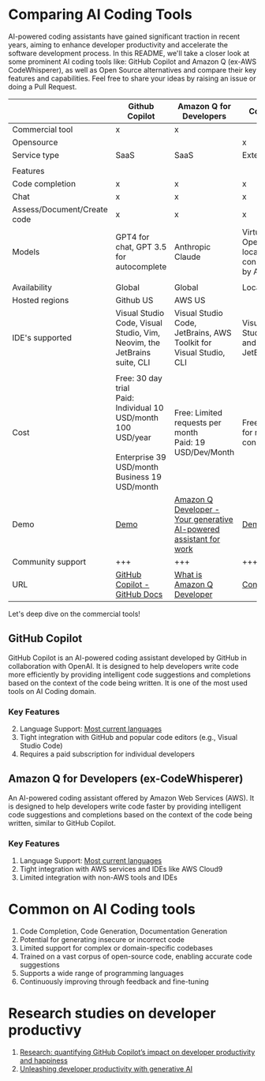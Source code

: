 

# Comparing AI Coding Tools

AI-powered coding assistants have gained significant traction in recent years, aiming to enhance developer productivity and accelerate the software development process. In this README, we'll take a closer look at some prominent AI coding tools like: GitHub Copilot and Amazon Q (ex-AWS CodeWhisperer), as well as Open Source alternatives and compare their key features and capabilities. Feel free to share your ideas by raising an issue or doing a Pull Request.

|             | Github Copilot              | Amazon Q for Developers| Continue           | FauxPilot      | Privy      |
| -------- | --------- | ----------------- | ------------- | ------------ | -------- |
| Commercial tool             | x           | x      |    ||            |
| Opensource  |             |        | x  | x              | x          |
| Service type| SaaS        | SaaS   | Extension          | Hosted         | Hosted     |
|             |             |        |    ||            |
| Features    |             |        |    ||            |
| Code completion             | x           | x      | x  | x              | x          |
| Chat        | x           | x      | x  || x          |
| Assess/Document/Create code | x           | x      | x  | x              | x          |
| Models      | GPT4 for chat, GPT 3.5 for autocomplete        | Anthropic Claude            | Virtually all. OpenAI or local models consumed by API [link](https://docs.continue.dev/setup/select-provider)| Salesforce CodeGen | Ollama         |
|  |   |  |    | | |
| Availability| Global      | Global | Local              | Local          | Local      |
| Hosted regions              | Github US | AWS US |    | | |
| IDE's supported             | Visual Studio Code, Visual Studio, Vim, Neovim, the JetBrains suite, CLI    | Visual Studio Code, JetBrains, AWS Toolkit for Visual Studio, CLI      | Visual Studio Code and JetBrains   | Visual Studio Code             | Visual Studio Code         |
|             |             |        |    ||            |
| Cost        | Free: 30 day trial<br>Paid: Individual 10 USD/month 100 USD/year<br>          Enterprise 39 USD/month Business 19 USD/month | Free: Limited requests per month<br>Paid: 19 USD/Dev/Month             | Free + pay for model consumption   | Free           | Free       |
| Demo        | [Demo](https://www.youtube.com/playlist?list=PL0lo9MOBetEHEHi9h0k_lPn0XZdEeYZDS)    | [Amazon Q Developer - Your generative AI-powered assistant for work](https://www.youtube.com/watch?v=_1HbJeoij6g) | [Demo](https://www.youtube.com/watch?v=V3Yq6w9QaxI) | [FauxPilot](https://www.youtube.com/watch?v=Juyl1v5nZK8) | [Demo](https://github.com/srikanth235/privy)
| Community support           | +++         | +++    | +++| +++            | ++         |
| URL         | [GitHub Copilot - GitHub Docs](https://docs.github.com/en/copilot/about-github-copilot)               | [What is Amazon Q Developer](https://docs.aws.amazon.com/amazonq/latest/qdeveloper-ug/what-is.html)              | [Continue](https://github.com/continuedev/continue)            | [FauxPilot](https://github.com/fauxpilot/fauxpilot) | [Privy](https://github.com/srikanth235/privy) |

Let's deep dive on the commercial tools!

## GitHub Copilot
GitHub Copilot is an AI-powered coding assistant developed by GitHub in collaboration with OpenAI. It is designed to help developers write code more efficiently by providing intelligent code suggestions and completions based on the context of the code being written. It is one of the most used tools on AI Coding domain.

### Key Features
2. Language Support: [Most current languages](https://docs.github.com/en/enterprise-cloud@latest/get-started/learning-about-github/github-language-support)
1. Tight integration with GitHub and popular code editors (e.g., Visual Studio Code)
1. Requires a paid subscription for individual developers


## Amazon Q for Developers (ex-CodeWhisperer)
An AI-powered coding assistant offered by Amazon Web Services (AWS). It is designed to help developers write code faster by providing intelligent code suggestions and completions based on the context of the code being written, similar to GitHub Copilot.

### Key Features

1. Language Support: [Most current languages](https://docs.aws.amazon.com/amazonq/latest/qdeveloper-ug/q-language-ide-support.html)
1. Tight integration with AWS services and IDEs like AWS Cloud9
1. Limited integration with non-AWS tools and IDEs

# Common on AI Coding tools
1. Code Completion, Code Generation, Documentation Generation
1. Potential for generating insecure or incorrect code
1. Limited support for complex or domain-specific codebases
1. Trained on a vast corpus of open-source code, enabling accurate code suggestions
1. Supports a wide range of programming languages
1. Continuously improving through feedback and fine-tuning
   
#  Research studies on developer productivy
1. [Research: quantifying GitHub Copilot’s impact on developer productivity and happiness](https://github.blog/2022-09-07-research-quantifying-github-copilots-impact-on-developer-productivity-and-happiness/)
1. [Unleashing developer productivity with generative AI](https://www.mckinsey.com/capabilities/mckinsey-digital/our-insights/unleashing-developer-productivity-with-generative-ai#:~:text=A%20McKinsey%20study%20shows%20that,maximize%20productivity%20and%20minimize%20risks.&text=Technology%20leaders%20aiming%20to%20accelerate,time%20savings%20with%20generative%20AI.)
